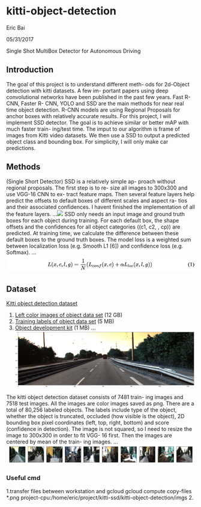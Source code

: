 # kitti-object-detection
Eric Bai

05/31/2017

Single Shot MultiBox Detector for Autonomous Driving

## Introduction

The goal of this project is to understand different meth- ods for 2d-Object detection with kitti datasets. A few im- portant papers using deep convolutional networks have been published in the past few years. Fast R-CNN, Faster R- CNN, YOLO and SSD are the main methods for near real time object detection. R-CNN models are using Regional Proposals for anchor boxes with relatively accurate results. For this project, I will implement SSD detector. The goal is to achieve similar or better mAP with much faster train- ing/test time. The imput to our algorithm is frame of images from Kitti video datasets. We then use a SSD to output a predicted object class and bounding box. For simplicity, I will only make car predictions.

## Methods

(Single Short Detector) SSD is a relatively simple ap- proach without regional proposals. The first step is to re- size all images to 300x300 and use VGG-16 CNN to ex- tract feature maps. Then several feature layers help predict the offsets to default boxes of different scales and aspect ra- tios and their associated confidences. I havent finished the implementation of all the feature layers.
...![](imgs/ssg.png)
SSD only needs an input image and ground truth boxes for each object during training. For each default box, the shape offsets and the confidences for all object categories ((c1, c2, , cp)) are predicted. At training time, we calculate the difference between these default boxes to the ground truth boxes. The model loss is a weighted sum between localization loss (e.g. Smooth L1 [6]) and confidence loss (e.g. Softmax).
...![](imgs/loss_func.png)
## Dataset

[Kitti object detection dataset](http://www.cvlibs.net/datasets/kitti/eval_object.php)
1. [Left color images of object data set](http://www.cvlibs.net/download.php?file=data_object_image_2.zip) (12 GB)
2. [Training labels of object data set](http://www.cvlibs.net/download.php?file=data_object_label_2.zip) (5 MB)
3. [Object development kit](http://kitti.is.tue.mpg.de/kitti/devkit_object.zip) (1 MB)
...![](imgs/pre_process_image.png)

The kitti object detection dataset consists of 7481 train- ing images and 7518 test images. All the images are color images saved as png. There are a total of 80,256 labeled objects. The labels include type of the object, whether the object is truncated, occluded (how visible is the object), 2D bounding box pixel coordinates (left, top, right, bottom) and score (confidence in detection). The image is not squared, so I need to resize the image to 300x300 in order to fit VGG- 16 first. Then the images are centered by mean of the train- ing images.
...![](imgs/resized_img.png)
### Useful cmd

1.transfer files between workstation and gcloud
gcloud compute copy-files *.png project-cpu:/home/eric/project/kitti-ssd/kitti-object-detection/imgs
2. 
